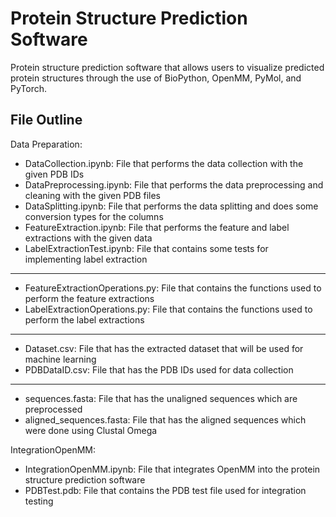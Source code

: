 # Protein Structure Prediction Software

Protein structure prediction software that allows users to visualize predicted protein structures through the use of 
BioPython, OpenMM, PyMol, and PyTorch.

## File Outline

Data Preparation:
- DataCollection.ipynb: File that performs the data collection with the given PDB IDs
- DataPreprocessing.ipynb: File that performs the data preprocessing and cleaning with the given PDB files
- DataSplitting.ipynb: File that performs the data splitting and does some conversion types for the columns
- FeatureExtraction.ipynb: File that performs the feature and label extractions with the given data
- LabelExtractionTest.ipynb: File that contains some tests for implementing label extraction
---
- FeatureExtractionOperations.py: File that contains the functions used to perform the feature extractions
- LabelExtractionOperations.py: File that contains the functions used to perform the label extractions
---
- Dataset.csv: File that has the extracted dataset that will be used for machine learning
- PDBDataID.csv: File that has the PDB IDs used for data collection
---
- sequences.fasta: File that has the unaligned sequences which are preprocessed
- aligned_sequences.fasta: File that has the aligned sequences which were done using Clustal Omega

IntegrationOpenMM:
- IntegrationOpenMM.ipynb: File that integrates OpenMM into the protein structure prediction software
- PDBTest.pdb: File that contains the PDB test file used for integration testing
